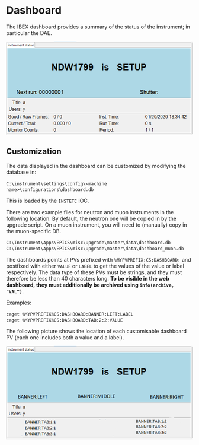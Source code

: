 # Dashboard

The IBEX dashboard provides a summary of the status of the instrument; in particular the DAE.

![](dashboard.PNG)


## Customization

The data displayed in the dashboard can be customized by modifying the database in: 

```
C:\instrument\settings\config\<machine name>\configurations\dashboard.db
```

This is loaded by the `INSTETC` IOC.

There are two example files for neutron and muon instruments in the following location. By default, the neutron one will be copied in by the upgrade script. On a muon instrument, you will need to (manually) copy in the muon-specific DB.

```
C:\Instrument\Apps\EPICS\misc\upgrade\master\data\dashboard.db
C:\Instrument\Apps\EPICS\misc\upgrade\master\data\dashboard_muon.db
```

The dashboards points at PVs prefixed with `%MYPVPREFIX:CS:DASHBOARD:` and postfixed with either `VALUE` or `LABEL` to get the values of the value or label respectively. The data type of these PVs must be strings, and they must therefore be less than 40 characters long. **To be visible in the web dashboard, they must additionally be archived using `info(archive, "VAL")`**.

Examples:
```
caget %MYPVPREFIX%CS:DASHBOARD:BANNER:LEFT:LABEL
caget %MYPVPREFIX%CS:DASHBOARD:TAB:2:2:VALUE
```

The following picture shows the location of each customisable dashboard PV (each one includes both a value and a label).

![](banner_customisation.png)